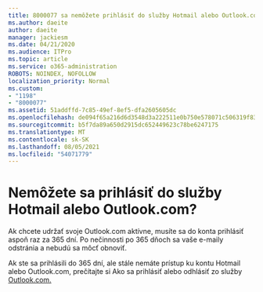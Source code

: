 ```yaml
---
title: 8000077 sa nemôžete prihlásiť do služby Hotmail alebo Outlook.com?
ms.author: daeite
author: daeite
manager: jackiesm
ms.date: 04/21/2020
ms.audience: ITPro
ms.topic: article
ms.service: o365-administration
ROBOTS: NOINDEX, NOFOLLOW
localization_priority: Normal
ms.custom:
- "1198"
- "8000077"
ms.assetid: 51addffd-7c85-49ef-8ef5-dfa2605605dc
ms.openlocfilehash: de094f65a216d6d3548d3a222511e0b750e578071c506319f838550a69e02d29
ms.sourcegitcommit: b5f7da89a650d2915dc652449623c78be6247175
ms.translationtype: MT
ms.contentlocale: sk-SK
ms.lasthandoff: 08/05/2021
ms.locfileid: "54071779"
---
```

# <a name="cant-sign-in-to-hotmail-or-outlookcom"></a>Nemôžete sa prihlásiť do služby Hotmail alebo Outlook.com?

Ak chcete udržať svoje Outlook.com aktívne, musíte sa do konta prihlásiť aspoň raz za 365 dní. Po nečinnosti po 365 dňoch sa vaše e-maily odstránia a nebudú sa môcť obnoviť.
  
Ak ste sa prihlásili do 365 dní, ale stále nemáte prístup ku kontu Hotmail alebo Outlook.com, prečítajte si Ako sa prihlásiť alebo odhlásiť zo služby [Outlook.com.](https://support.office.com/article/e08eb8ac-ac27-49f4-a400-a47311e1ee7e?wt.mc_id=Office_Outlook_com_Alchemy)
  